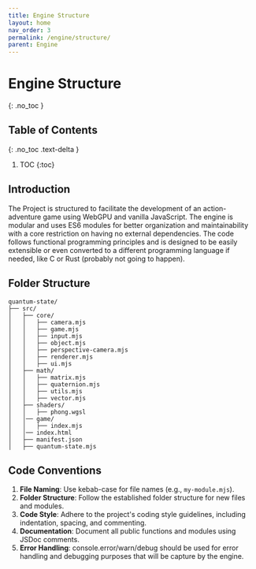 ```yaml
---
title: Engine Structure
layout: home
nav_order: 3
permalink: /engine/structure/
parent: Engine
---
```


# Engine Structure
{: .no_toc }

## Table of Contents
{: .no_toc .text-delta }

1. TOC
{:toc}

## Introduction

The Project is structured to facilitate the development of an action-adventure game using WebGPU and vanilla JavaScript. The engine is modular and uses ES6 modules for better organization and maintainability with a core restriction on having no external dependencies. The code follows functional programming principles and is designed to be easily extensible or even converted to a different programming language if needed, like C or Rust (probably not going to happen).

## Folder Structure

```plaintext
quantum-state/
├── src/
│   ├── core/
│   │   ├── camera.mjs
│   │   ├── game.mjs
│   │   ├── input.mjs
│   │   ├── object.mjs
│   │   ├── perspective-camera.mjs
│   │   ├── renderer.mjs
│   │   ├── ui.mjs
│   ├── math/
│   │   ├── matrix.mjs
│   │   ├── quaternion.mjs
│   │   ├── utils.mjs
│   │   ├── vector.mjs
│   ├── shaders/
│   │   ├── phong.wgsl
│   │── game/
│   │   ├── index.mjs
│   │── index.html
│   ├── manifest.json
│   ├── quantum-state.mjs
```

## Code Conventions

1. **File Naming**: Use kebab-case for file names (e.g., `my-module.mjs`).
2. **Folder Structure**: Follow the established folder structure for new files and modules.
3. **Code Style**: Adhere to the project's coding style guidelines, including indentation, spacing, and commenting.
4. **Documentation**: Document all public functions and modules using JSDoc comments.
5. **Error Handling**: console.error/warn/debug should be used for error handling and debugging purposes that will be capture by the engine.

